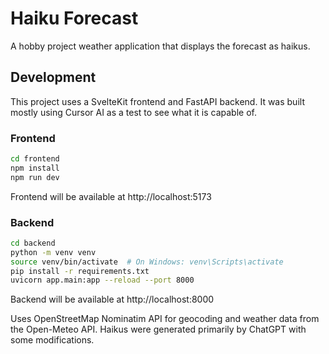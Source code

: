 # Haiku Forecast

A hobby project weather application that displays the forecast as haikus.

## Development

This project uses a SvelteKit frontend and FastAPI backend. It was built mostly using Cursor AI as a test to see what it is capable of.

### Frontend

```bash
cd frontend
npm install
npm run dev
```

Frontend will be available at http://localhost:5173

### Backend

```bash
cd backend
python -m venv venv
source venv/bin/activate  # On Windows: venv\Scripts\activate
pip install -r requirements.txt
uvicorn app.main:app --reload --port 8000
```

Backend will be available at http://localhost:8000 


Uses OpenStreetMap Nominatim API for geocoding and weather data from the Open-Meteo API.
Haikus were generated primarily by ChatGPT with some modifications.